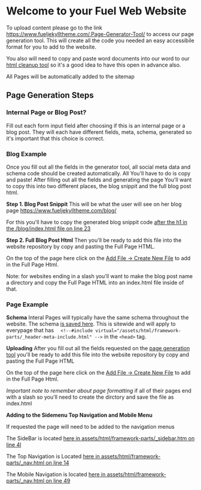 # Welcome to your Fuel Web Website

To upload content please go to the link <a href="https://www.fueljekylltheme.com/.Page-Generator-Tool/" target="_blank">https://www.fueljekylltheme.com/.Page-Generator-Tool/</a> to access our page generation tool. This will create all the code you needed an easy accessibile format for you to add to the website.

You also will need to copy and paste word documents into our word to our <a href="https://htmlg.com/member/?id=1118397585373913676613138751123757" target="_blank">html cleanup tool</a> so it's a good idea to have this open in advance also. 

All Pages will be automatically added to the sitemap

## Page Generation Steps

### Internal Page or Blog Post?

Fill out each form input field after choosing if this is an internal page or a blog post. They will each have different fields, meta, schema, generated so it's important that this choice is correct.

### Blog Example

Once you fill out all the fields in the generator tool, all social meta data and schema code should be created automatically. All You'll have to do is copy and paste! After filling out all the fields and generating the page You'll want to copy this into two different places, the blog snippit and the full blog post html.

**Step 1. Blog Post Snippit**
This will be what the user will see on her blog page <a href="https://www.fueljekylltheme.com/blog/">https://www.fueljekylltheme.com/blog/</a> 

For this you'll have to copy the generated blog snippit code <a href="https://github.com/Fuelweb/jekyllcms/edit/master/blog/index.html#L23">after the h1 in the /blog/index.html file on line 23</a>

**Step 2. Full Blog Post Html**
Then you'll be ready to add this file into the website repository by copy and pasting the Full Page HTML.

On the top of the page here click on the <a href="https://github.com/Fuelweb/jekyllcms/new/master/blog" target="_blank">Add File -> Create New File</a> to add in the Full Page Html.

Note: for websites ending in a slash you'll want to make the blog post name a directory and copy the Full Page HTML into an index.html file inside of that.

### Page Example

**Schema**
Interal Pages will typically have the same schema throughout the website. The schema <a href="https://github.com/Fuelweb/jekyllcms/blob/master/assets/html/framework-parts/_header-sitewide-schema.html" target="_blank">is saved here</a>. This is sitewide and will apply to everypage that has `  <!--#include virtual="/assets/html/framework-parts/_header-meta-include.html" -->` in the `<head>` tag.

**Uploading**
After you fill out all the fields requested on the <a href="https://www.fueljekylltheme.com/.Page-Generator-Tool/" target="_blank">page generation tool</a> you'll be ready to add this file into the website repository by copy and pasting the Full Page HTML

On the top of the page here click on the <a href="https://github.com/Fuelweb/jekyllcms/new/master" target="_blank">Add File -> Create New File</a> to add in the Full Page Html.

_Important note to remember about page formatting_ if all of their pages end with a slash so you'll need to create the dirctory and save the file as index.html

**Adding to the Sidemenu Top Navigation and Mobile Menu**

If requested the page will need to be added to the navigation menus

The SideBar is located <a href="https://github.com/Fuelweb/jekyllcms/edit/master/assets/html/framework-parts/_sidebar.html#L4" target="_blank">here in assets/html/framework-parts/_sidebar.htm on line 4l</a>

The Top Navigation is Located <a href="https://github.com/Fuelweb/jekyllcms/edit/master/assets/html/framework-parts/_nav.html#L14" target="_blank">here in assets/html/framework-parts/_nav.html on line 14</a>

The Mobile Navigation is located <a href="https://github.com/Fuelweb/jekyllcms/edit/master/assets/html/framework-parts/_mobilenav.html#L49" target="_blank">here in assets/html/framework-parts/_nav.html on line 49</a>
